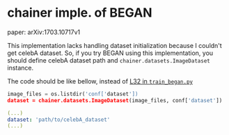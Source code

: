 # chainer imple. of BEGAN
paper: arXiv:1703.10717v1

This implementation lacks handling dataset initialization because
I couldn't get celebA dataset.
So, if you try BEGAN using this implementation, you should define
celebA dataset path and `chainer.datasets.ImageDataset` instance.

The code should be like bellow, instead of [L32 in `train_began.py`](https://github.com/crcrpar/chainer-BEGAN/blob/master/train_began.py#L32)

```train_began.py
image_files = os.listdir('conf['dataset'])
dataset = chainer.datasets.ImageDataset(image_files, conf['dataset'])
```

```train_conf.yaml
(...)
dataset: 'path/to/celebA_dataset'
(...)
```

